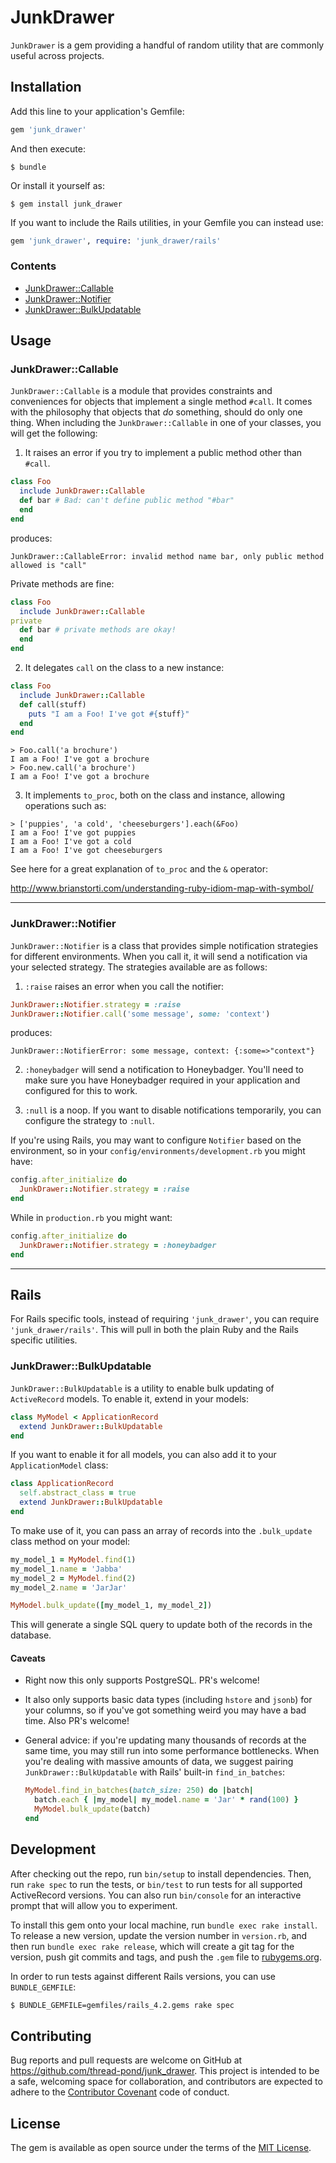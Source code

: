 # JunkDrawer

`JunkDrawer` is a gem providing a handful of random utility that are commonly
useful across projects.

## Installation

Add this line to your application's Gemfile:

```ruby
gem 'junk_drawer'
```

And then execute:

    $ bundle

Or install it yourself as:

    $ gem install junk_drawer

If you want to include the Rails utilities, in your Gemfile you can instead use:

```ruby
gem 'junk_drawer', require: 'junk_drawer/rails'
```

### Contents

- [JunkDrawer::Callable](#junkdrawercallable)
- [JunkDrawer::Notifier](#junkdrawernotifier)
- [JunkDrawer::BulkUpdatable](#junkdrawerbulkupdatable)

## Usage

### JunkDrawer::Callable

`JunkDrawer::Callable` is a module that provides constraints and conveniences
for objects that implement a single method `#call`. It comes with the
philosophy that objects that *do* something, should do only one thing. When
including the `JunkDrawer::Callable` in one of your classes, you will get the
following:

1) It raises an error if you try to implement a public method other than
  `#call`.

  ```ruby
  class Foo
    include JunkDrawer::Callable
    def bar # Bad: can't define public method "#bar"
    end
  end
  ```

  produces:

  ```
  JunkDrawer::CallableError: invalid method name bar, only public method allowed is "call"
  ```

  Private methods are fine:

  ```ruby
  class Foo
    include JunkDrawer::Callable
  private
    def bar # private methods are okay!
    end
  end
  ```

2) It delegates `call` on the class to a new instance:

  ```ruby
  class Foo
    include JunkDrawer::Callable
    def call(stuff)
      puts "I am a Foo! I've got #{stuff}"
    end
  end
  ```

  ```
  > Foo.call('a brochure')
  I am a Foo! I've got a brochure
  > Foo.new.call('a brochure')
  I am a Foo! I've got a brochure
  ```

3) It implements `to_proc`, both on the class and instance, allowing operations
  such as:

  ```
  > ['puppies', 'a cold', 'cheeseburgers'].each(&Foo)
  I am a Foo! I've got puppies
  I am a Foo! I've got a cold
  I am a Foo! I've got cheeseburgers
  ```

  See here for a great explanation of `to_proc` and the `&` operator:

  http://www.brianstorti.com/understanding-ruby-idiom-map-with-symbol/

-------------------------------------------------------------------------------

### JunkDrawer::Notifier

`JunkDrawer::Notifier` is a class that provides simple notification strategies
for different environments. When you call it, it will send a notification via
your selected strategy. The strategies available are as follows:

1) `:raise` raises an error when you call the notifier:

  ```ruby
  JunkDrawer::Notifier.strategy = :raise
  JunkDrawer::Notifier.call('some message', some: 'context')
  ```

  produces:

  ```
  JunkDrawer::NotifierError: some message, context: {:some=>"context"}
  ```

2) `:honeybadger` will send a notification to Honeybadger. You'll need to make
  sure you have Honeybadger required in your application and configured for
  this to work.

3) `:null` is a noop. If you want to disable notifications temporarily, you can
  configure the strategy to `:null`.

If you're using Rails, you may want to configure `Notifier` based on the
environment, so in your `config/environments/development.rb` you might have:

```ruby
config.after_initialize do
  JunkDrawer::Notifier.strategy = :raise
end
```

While in `production.rb` you might want:

```ruby
config.after_initialize do
  JunkDrawer::Notifier.strategy = :honeybadger
end
```

-------------------------------------------------------------------------------

## Rails

For Rails specific tools, instead of requiring `'junk_drawer'`, you can require
`'junk_drawer/rails'`. This will pull in both the plain Ruby and the Rails
specific utilities.

### JunkDrawer::BulkUpdatable

`JunkDrawer::BulkUpdatable` is a utility to enable bulk updating of
`ActiveRecord` models.  To enable it, extend in your models:

```ruby
class MyModel < ApplicationRecord
  extend JunkDrawer::BulkUpdatable
end
```

If you want to enable it for all models, you can also add it to your
`ApplicationModel` class:

```ruby
class ApplicationRecord
  self.abstract_class = true
  extend JunkDrawer::BulkUpdatable
end
```

To make use of it, you can pass an array of records into the `.bulk_update`
class method on your model:

```ruby
my_model_1 = MyModel.find(1)
my_model_1.name = 'Jabba'
my_model_2 = MyModel.find(2)
my_model_2.name = 'JarJar'

MyModel.bulk_update([my_model_1, my_model_2])
```

This will generate a single SQL query to update both of the records in the
database.

#### Caveats

- Right now this only supports PostgreSQL. PR's welcome!
- It also only supports basic data types (including `hstore` and `jsonb`) for
  your columns, so if you've got something weird you may have a bad time. Also
  PR's welcome!
- General advice: if you're updating many thousands of records at the same
  time, you may still run into some performance bottlenecks. When you're
  dealing with massive amounts of data, we suggest pairing
  `JunkDrawer::BulkUpdatable` with Rails' built-in `find_in_batches`:

  ```ruby
  MyModel.find_in_batches(batch_size: 250) do |batch|
    batch.each { |my_model| my_model.name = 'Jar' * rand(100) }
    MyModel.bulk_update(batch)
  end
  ```

## Development

After checking out the repo, run `bin/setup` to install dependencies. Then, run
`rake spec` to run the tests, or `bin/test` to run tests for all supported
ActiveRecord versions. You can also run `bin/console` for an interactive
prompt that will allow you to experiment.

To install this gem onto your local machine, run `bundle exec rake install`. To
release a new version, update the version number in `version.rb`, and then run
`bundle exec rake release`, which will create a git tag for the version, push
git commits and tags, and push the `.gem` file to [rubygems.org](https://rubygems.org).

In order to run tests against different Rails versions, you can use
`BUNDLE_GEMFILE`:

```sh
$ BUNDLE_GEMFILE=gemfiles/rails_4.2.gems rake spec
```

## Contributing

Bug reports and pull requests are welcome on GitHub at
https://github.com/thread-pond/junk_drawer. This project is intended to be a
safe, welcoming space for collaboration, and contributors are expected to
adhere to the [Contributor Covenant](http://contributor-covenant.org) code of conduct.

## License

The gem is available as open source under the terms of the [MIT License](http://opensource.org/licenses/MIT).
